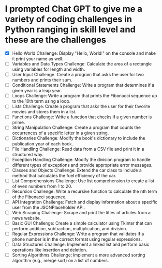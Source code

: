 # I prompted Chat GPT to give me a variety of coding challenges in Python ranging in skill level and these are the challenges 

- [x] Hello World Challenge: Display "Hello, World!" on the console and make it print your name as well.
- [ ] Variables and Data Types Challenge: Calculate the area of a rectangle using variables for length and width.
- [ ] User Input Challenge: Create a program that asks the user for two numbers and prints their sum.
- [ ] Conditional Statements Challenge: Write a program that determines if a given year is a leap year.
- [ ] Loops Challenge: Write a program that prints the Fibonacci sequence up to the 10th term using a loop.
- [ ] Lists Challenge: Create a program that asks the user for their favorite movies and stores them in a list.
- [ ] Functions Challenge: Write a function that checks if a given number is prime.
- [ ] String Manipulation Challenge: Create a program that counts the occurrences of a specific letter in a given string.
- [ ] Dictionaries Challenge: Modify the book's dictionary to include the publication year of each book.
- [ ] File Handling Challenge: Read data from a CSV file and print it in a structured way.
- [ ] Exception Handling Challenge: Modify the division program to handle different types of exceptions and provide appropriate error messages.
- [ ] Classes and Objects Challenge: Extend the car class to include a method that calculates the fuel efficiency of the car.
- [ ] List Comprehensions Challenge: Use list comprehension to create a list of even numbers from 1 to 20.
- [ ] Recursion Challenge: Write a recursive function to calculate the nth term of the Fibonacci sequence.
- [ ] API Integration Challenge: Fetch and display information about a specific user from the JSONPlaceholder API.
- [ ] Web Scraping Challenge: Scrape and print the titles of articles from a news website.
- [ ] Basic GUI Challenge: Create a simple calculator using Tkinter that can perform addition, subtraction, multiplication, and division.
- [ ] Regular Expressions Challenge: Write a program that validates if a phone number is in the correct format using regular expressions.
- [ ] Data Structures Challenge: Implement a linked list and perform basic operations like insertion and deletion.
- [ ] Sorting Algorithms Challenge: Implement a more advanced sorting algorithm (e.g., merge sort) on a list of numbers.
